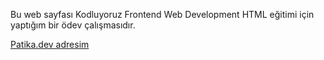 Bu web sayfası Kodluyoruz Frontend Web Development HTML eğitimi için yaptığım bir ödev çalışmasıdır.

<a href="https://app.patika.dev/karacatufan">Patika.dev adresim</a>
